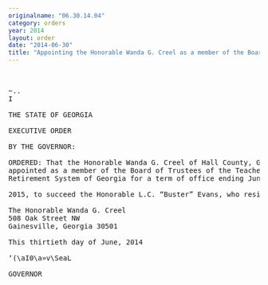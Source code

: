 ```yaml
---
originalname: "06.30.14.04"
category: orders
year: 2014
layout: order
date: "2014-06-30"
title: "Appointing the Honorable Wanda G. Creel as a member of the Board of Trustees of the Teachers’ Retirement System of Georgia"
---
```

<pre>
 

~..
I

THE STATE OF GEORGIA

EXECUTIVE ORDER

BY THE GOVERNOR:

ORDERED: That the Honorable Wanda G. Creel of Hall County, Georgia, is
appointed as a member of the Board of Trustees of the Teachers’
Retirement System of Georgia for a term of office ending June 30,

2015, to succeed the Honorable L.C. “Buster” Evans, who resigned.

The Honorable Wanda G. Creel
508 Oak Street NW
Gainesville, Georgia 30501

This thirtieth day of June, 2014

‘(\aI0\a»v\SeaL

GOVERNOR

</pre>
